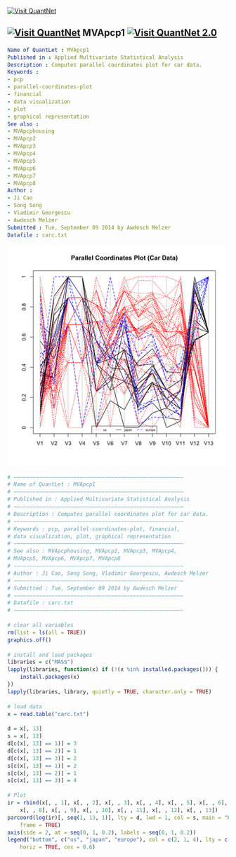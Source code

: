
[<img src="https://github.com/QuantLet/Styleguide-and-Validation-procedure/blob/master/pictures/banner.png" alt="Visit QuantNet">](http://quantlet.de/index.php?p=info)

## [<img src="https://github.com/QuantLet/Styleguide-and-Validation-procedure/blob/master/pictures/qloqo.png" alt="Visit QuantNet">](http://quantlet.de/) **MVApcp1** [<img src="https://github.com/QuantLet/Styleguide-and-Validation-procedure/blob/master/pictures/QN2.png" width="60" alt="Visit QuantNet 2.0">](http://quantlet.de/d3/ia)

```yaml
Name of QuantLet : MVApcp1
Published in : Applied Multivariate Statistical Analysis
Description : Computes parallel coordinates plot for car data.
Keywords :
- pcp
- parallel-coordinates-plot
- financial
- data visualization
- plot
- graphical representation
See also :
- MVApcphousing
- MVApcp2
- MVApcp3
- MVApcp4
- MVApcp5
- MVApcp6
- MVApcp7
- MVApcp8
Author :
- Ji Cao
- Song Song
- Vladimir Georgescu
- Awdesch Melzer
Submitted : Tue, September 09 2014 by Awdesch Melzer
Datafile : carc.txt
```

![Picture1](MVApcp1.png)


```r
# −−−−−−−−−−−−−−−−−−−−−−−−−−−−−−−−−−−−−−−−−−−−−−−−−−−−−−
# Name of QuantLet : MVApcp1
# −−−−−−−−−−−−−−−−−−−−−−−−−−−−−−−−−−−−−−−−−−−−−−−−−−−−−−
# Published in : Applied Multivariate Statistical Analysis
# −−−−−−−−−−−−−−−−−−−−−−−−−−−−−−−−−−−−−−−−−−−−−−−−−−−−−−
# Description : Computes parallel coordinates plot for car data.
# −−−−−−−−−−−−−−−−−−−−−−−−−−−−−−−−−−−−−−−−−−−−−−−−−−−−−−
# Keywords : pcp, parallel-coordinates-plot, financial, 
# data visualization, plot, graphical representation
# −−−−−−−−−−−−−−−−−−−−−−−−−−−−−−−−−−−−−−−−−−−−−−−−−−−−−−
# See also : MVApcphousing, MVApcp2, MVApcp3, MVApcp4, 
# MVApcp5, MVApcp6, MVApcp7, MVApcp8 
# −−−−−−−−−−−−−−−−−−−−−−−−−−−−−−−−−−−−−−−−−−−−−−−−−−−−−−
# Author : Ji Cao, Song Song, Vladimir Georgescu, Awdesch Melzer
# −−−−−−−−−−−−−−−−−−−−−−−−−−−−−−−−−−−−−−−−−−−−−−−−−−−−−−
# Submitted : Tue, September 09 2014 by Awdesch Melzer
# −−−−−−−−−−−−−−−−−−−−−−−−−−−−−−−−−−−−−−−−−−−−−−−−−−−−−−
# Datafile : carc.txt
# −−−−−−−−−−−−−−−−−−−−−−−−−−−−−−−−−−−−−−−−−−−−−−−−−−−−−−

# clear all variables
rm(list = ls(all = TRUE))
graphics.off()

# install and load packages
libraries = c("MASS")
lapply(libraries, function(x) if (!(x %in% installed.packages())) {
    install.packages(x)
})
lapply(libraries, library, quietly = TRUE, character.only = TRUE)

# load data
x = read.table("carc.txt")

d = x[, 13]
s = x[, 13]
d[c(x[, 13] == 1)] = 3
d[c(x[, 13] == 2)] = 1
d[c(x[, 13] == 3)] = 2
s[c(x[, 13] == 1)] = 2
s[c(x[, 13] == 2)] = 1
s[c(x[, 13] == 3)] = 4

# Plot
ir = rbind(x[, , 1], x[, , 2], x[, , 3], x[, , 4], x[, , 5], x[, , 6], x[, , 7], 
    x[, , 8], x[, , 9], x[, , 10], x[, , 11], x[, , 12], x[, , 13])
parcoord(log(ir)[, seq(1, 13, 1)], lty = d, lwd = 1, col = s, main = "Parallel Coordinates Plot (Car Data)", 
    frame = TRUE)
axis(side = 2, at = seq(0, 1, 0.2), labels = seq(0, 1, 0.2))
legend("bottom", c("us", "japan", "europe"), col = c(2, 1, 4), lty = c(3, 1, 2), 
    horiz = TRUE, cex = 0.6) 


```
